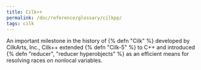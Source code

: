 ```yaml
---
title: Cilk++
permalink: /doc/reference/glossary/cilkpp/
tags: cilk
---
```

An important milestone in the history of {% defn "Cilk" %} 
developed by CilkArts, Inc., Cilk++ extended {% defn "Cilk-5" %}
to C++ and introduced {% defn "reducer", "reducer hyperobjects" %} as an efficient means for resolving races on nonlocal variables.